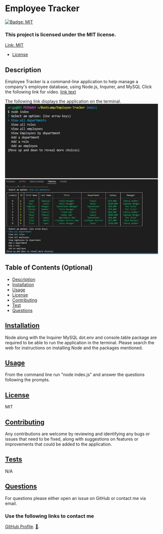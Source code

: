 # Employee Tracker

[![Badge: MIT](https://img.shields.io/badge/License-MIT-yellow.svg)](https://opensource.org/licenses/MIT)

### This project is licensed under the MIT license.

[Link: MIT](https://opensource.org/licenses/MIT)

- [License](#license)

## Description

Employee Tracker is a command-line application to help manage a company's employee database, using Node.js, Inquirer, and MySQL
Click the following link for video.
[link text](https://drive.google.com/file/d/1GovQ8xfafnIHcL2J-CM5iZKRJt4lV0Jh/view)

The following link displays the application on the terminal.
![screenshot](./images/Screenshot%202023-03-20%20182909.jpg)
![screenshot](./images/Screenshot%202023-03-20%20182938.jpg)

## Table of Contents (Optional)

- [Description](#description)
- [Installation](#installation)
- [Usage](#usage)
- [License](#license)
- [Contributing](#contributing)
- [Test](#test)
- [Questions](#questions)

## <a href="Installation">Installation</a>

Node along with the Inquirer MySQL dot.env and console.table package are required to be able to run the application in the terminal. Please search the web for instructions on installing Node and the packages mentioned.

## <a href="Usage">Usage</a>

From the command line run "node index.js" and answer the questions following the prompts.

## <a href="License">License</a>

MIT

## <a href="Contributing">Contributing</a>

Any contributions are welcome by reviewing and identifying any bugs or issues that need to be fixed, along with suggestions on features or improvements that could be added to the application.

## <a href="Tests">Tests</a>

N/A

## <a href="Questions">Questions</a>

For questions please either open an issue on GitHub or contact me via email.

### Use the following links to contact me

[GitHub Profile](https://github.com/LL8719/).
[:envelope_with_arrow:](arsgatslr_87@yahoo.com).

